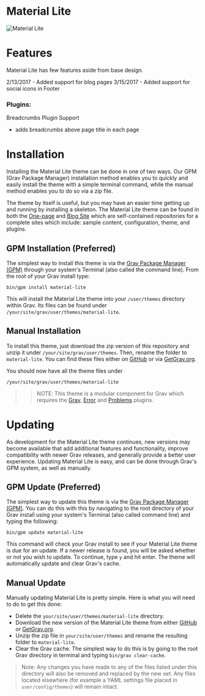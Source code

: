 # Material Lite

![Material Lite](screenshot.jpg)

# Features

Material Lite has few features aside from base design.

2/13/2017 - Added support for blog pages
3/15/2017 - Added support for social icons in Footer

### Plugins:
Breadcrumbs Plugin Support
 - adds breadcrumbs above page title in each page


# Installation

Installing the Material Lite theme can be done in one of two ways. Our GPM (Grav Package Manager) installation method enables you to quickly and easily install the theme with a simple terminal command, while the manual method enables you to do so via a zip file.

The theme by itself is useful, but you may have an easier time getting up and running by installing a skeleton. The Material Lite theme can be found in both the [One-page](https://github.com/getgrav/grav-skeleton-onepage-site) and [Blog Site](https://github.com/getgrav/grav-skeleton-blog-site) which are self-contained repositories for a complete sites which include: sample content, configuration, theme, and plugins.

## GPM Installation (Preferred)

The simplest way to install this theme is via the [Grav Package Manager (GPM)](http://learn.getgrav.org/advanced/grav-gpm) through your system's Terminal (also called the command line).  From the root of your Grav install type:

    bin/gpm install material-lite

This will install the Material Lite theme into your `/user/themes` directory within Grav. Its files can be found under `/your/site/grav/user/themes/material-lite`.

## Manual Installation

To install this theme, just download the zip version of this repository and unzip it under `/your/site/grav/user/themes`. Then, rename the folder to `material-lite`. You can find these files either on [GitHub](https://github.com/tnware/grav-theme-material-lite) or via [GetGrav.org](http://getgrav.org/downloads/themes).

You should now have all the theme files under

    /your/site/grav/user/themes/material-lite

>> NOTE: This theme is a modular component for Grav which requires the [Grav](http://github.com/getgrav/grav), [Error](https://github.com/getgrav/grav-theme-error) and [Problems](https://github.com/getgrav/grav-plugin-problems) plugins.

# Updating

As development for the Material Lite theme continues, new versions may become available that add additional features and functionality, improve compatibility with newer Grav releases, and generally provide a better user experience. Updating Material Lite is easy, and can be done through Grav's GPM system, as well as manually.

## GPM Update (Preferred)

The simplest way to update this theme is via the [Grav Package Manager (GPM)](http://learn.getgrav.org/advanced/grav-gpm). You can do this with this by navigating to the root directory of your Grav install using your system's Terminal (also called command line) and typing the following:

    bin/gpm update material-lite

This command will check your Grav install to see if your Material Lite theme is due for an update. If a newer release is found, you will be asked whether or not you wish to update. To continue, type `y` and hit enter. The theme will automatically update and clear Grav's cache.

## Manual Update

Manually updating Material Lite is pretty simple. Here is what you will need to do to get this done:

* Delete the `your/site/user/themes/material-lite` directory.
* Download the new version of the Material Lite theme from either [GitHub](https://github.com/tnware/grav-theme-material-lite) or [GetGrav.org](http://getgrav.org/downloads/themes#extras).
* Unzip the zip file in `your/site/user/themes` and rename the resulting folder to `material-lite`.
* Clear the Grav cache. The simplest way to do this is by going to the root Grav directory in terminal and typing `bin/grav clear-cache`.

> Note: Any changes you have made to any of the files listed under this directory will also be removed and replaced by the new set. Any files located elsewhere (for example a YAML settings file placed in `user/config/themes`) will remain intact.
